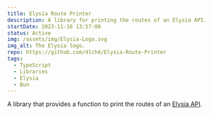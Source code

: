 ```yaml
---
title: Elysia Route Printer
description: A library for printing the routes of an Elysia API.
startDate: 2023-11-16 13:57:00
status: Active
img: /assets/img/Elysia-Logo.svg
img_alt: The Elysia logo.
repo: https://github.com/4lch4/Elysia-Route-Printer
tags:
  - TypeScript
  - Libraries
  - Elysia
  - Bun
---
```


A library that provides a function to print the routes of an [Elysia API][0].

[0]: https://elysiajs.com
